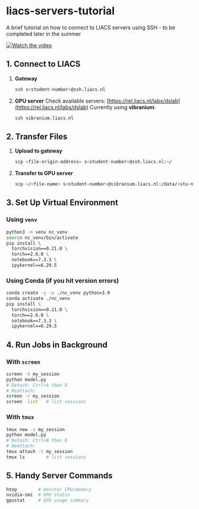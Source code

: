 # liacs-servers-tutorial
A brief tutorial on how to connect to LIACS servers using SSH - to be completed later in the summer

[![Watch the video](https://files.kooroshkz.com/cover.png)](https://www.youtube.com/watch?v=FVkeAoc68gQ)

## 1. Connect to LIACS

1. **Gateway**  
   ```bash
   ssh s<student-number>@ssh.liacs.nl
   ```

2. **GPU server**
   Check available servers: [https://rel.liacs.nl/labs/dslab](https://rel.liacs.nl/labs/dslab)
   Currently using **vibranium**:

   ```bash
   ssh vibranium.liacs.nl
   ```

## 2. Transfer Files

1. **Upload to gateway**

   ```bash
   scp <file-origin-address> s<student-number>@ssh.liacs.nl:~/
   ```
2. **Transfer to GPU server**

   ```bash
   scp ~/<file-name> s<student-number>@vibranium.liacs.nl:/data/<stu-number-with-s>/
   ```

## 3. Set Up Virtual Environment

### Using `venv`

```bash
python3 -m venv nc_venv
source nc_venv/bin/activate
pip install \
  torchvision==0.21.0 \
  torch==2.6.0 \
  notebook==7.3.3 \
  ipykernel==6.29.5
```

### Using Conda (if you hit version errors)

```bash
conda create -y -p ./nc_venv python=3.9
conda activate ./nc_venv
pip install \
  torchvision==0.21.0 \
  torch==2.6.0 \
  notebook==7.3.3 \
  ipykernel==6.29.5
```

## 4. Run Jobs in Background

### With `screen`

```bash
screen -S my_session
python model.py
# Detach: Ctrl+A then D
# Reattach:
screen -r my_session
screen -list   # list sessions
```

### With `tmux`

```bash
tmux new -s my_session
python model.py
# Detach: Ctrl+B then D
# Reattach:
tmux attach -t my_session
tmux ls        # list sessions
```

## 5. Handy Server Commands

```bash
htop        # monitor CPU/memory
nvidia-smi  # GPU status
gpustat     # GPU usage summary
```
